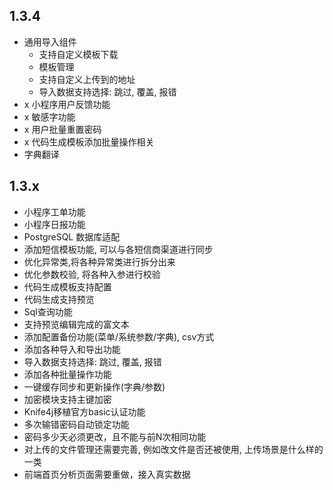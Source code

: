 ## 1.3.4
- 通用导入组件
  - 支持自定义模板下载
  - 模板管理
  - 支持自定义上传到的地址
  - 导入数据支持选择: 跳过, 覆盖, 报错
- x 小程序用户反馈功能
- x 敏感字功能
- x 用户批量重置密码
- x 代码生成模板添加批量操作相关
- 字典翻译
## 1.3.x
- 小程序工单功能
- 小程序日报功能
- PostgreSQL 数据库适配
- 添加短信模板功能, 可以与各短信商渠道进行同步
- 优化异常类,将各种异常类进行拆分出来
- 优化参数校验, 将各种入参进行校验
- 代码生成模板支持配置
- 代码生成支持预览
- Sql查询功能
- 支持预览编辑完成的富文本
- 添加配置备份功能(菜单/系统参数/字典), csv方式
- 添加各种导入和导出功能
- 导入数据支持选择: 跳过, 覆盖, 报错
- 添加各种批量操作功能
- 一键缓存同步和更新操作(字典/参数)
- 加密模块支持主键加密
- Knife4j移植官方basic认证功能
- 多次输错密码自动锁定功能
- 密码多少天必须更改，且不能与前N次相同功能
- 对上传的文件管理还需要完善, 例如改文件是否还被使用, 上传场景是什么样的一类
- 前端首页分析页面需要重做，接入真实数据
